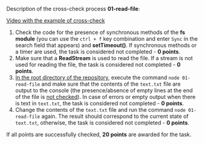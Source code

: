 Description of the cross-check process **01-read-file**:

[Video with the example of cross-check](https://www.youtube.com/watch?v=xBkbVDd582g)

1. Check the code for the presence of synchronous methods of the **fs module** (you can use the `ctrl + f` key combination and enter `Sync` in the search field that appears) and **setTimeout()**. If synchronous methods or a timer are used, the task is considered not completed - **0 points**.
2. Make sure that a **ReadStream** is used to read the file. If a stream is not used for reading the file, the task is considered not completed - **0 points**.
3. <u>In the root directory of the repository</u>, execute the command `node 01-read-file` and make sure that the contents of the `text.txt` file are output to the console (the presence/absence of empty lines at the end of the file is <u>not checked</u>). In case of errors or empty output when there is text in `text.txt`, the task is considered not completed - **0 points**.
4. Change the contents of the `text.txt` file and run the command `node 01-read-file` again. The result should correspond to the current state of `text.txt`, otherwise, the task is considered not completed - **0 points**.

If all points are successfully checked, **20 points** are awarded for the task.
